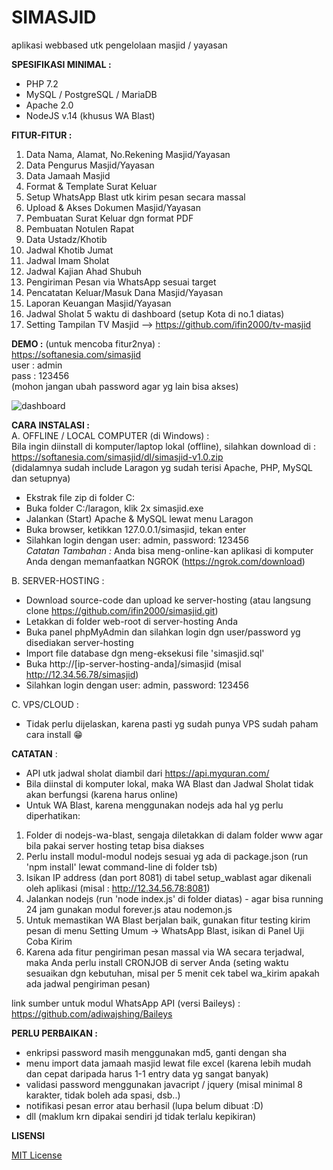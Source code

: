 # SIMASJID
aplikasi webbased utk pengelolaan masjid / yayasan  

**SPESIFIKASI MINIMAL :**
- PHP 7.2
- MySQL / PostgreSQL / MariaDB
- Apache 2.0
- NodeJS v.14 (khusus WA Blast)

**FITUR-FITUR :**
1. Data Nama, Alamat, No.Rekening Masjid/Yayasan
2. Data Pengurus Masjid/Yayasan
3. Data Jamaah Masjid
4. Format & Template Surat Keluar
5. Setup WhatsApp Blast utk kirim pesan secara massal
6. Upload & Akses Dokumen Masjid/Yayasan
7. Pembuatan Surat Keluar dgn format PDF
8. Pembuatan Notulen Rapat
9. Data Ustadz/Khotib
10. Jadwal Khotib Jumat
11. Jadwal Imam Sholat
12. Jadwal Kajian Ahad Shubuh
13. Pengiriman Pesan via WhatsApp sesuai target
14. Pencatatan Keluar/Masuk Dana Masjid/Yayasan
15. Laporan Keuangan Masjid/Yayasan
16. Jadwal Sholat 5 waktu di dashboard (setup Kota di no.1 diatas)
17. Setting Tampilan TV Masjid --> https://github.com/ifin2000/tv-masjid

**DEMO :** (untuk mencoba fitur2nya) :  
https://softanesia.com/simasjid  
user : admin  
pass : 123456  
(mohon jangan ubah password agar yg lain bisa akses)  

![dashboard](https://user-images.githubusercontent.com/7757976/219941741-71044684-57b6-47c9-865d-cb15d5f54354.png)

**CARA INSTALASI :**  
A. OFFLINE / LOCAL COMPUTER (di Windows) :  
Bila ingin diinstall di komputer/laptop lokal (offline), silahkan download di :   
https://softanesia.com/simasjid/dl/simasjid-v1.0.zip  
(didalamnya sudah include Laragon yg sudah terisi Apache, PHP, MySQL dan setupnya)  
- Ekstrak file zip di folder C:
- Buka folder C:/laragon, klik 2x simasjid.exe
- Jalankan (Start) Apache & MySQL lewat menu Laragon
- Buka browser, ketikkan 127.0.0.1/simasjid, tekan enter
- Silahkan login dengan user: admin, password: 123456  
*Catatan Tambahan :* Anda bisa meng-online-kan aplikasi di komputer Anda dengan memanfaatkan NGROK (https://ngrok.com/download)

B. SERVER-HOSTING :  
- Download source-code dan upload ke server-hosting (atau langsung clone https://github.com/ifin2000/simasjid.git)
- Letakkan di folder web-root di server-hosting Anda
- Buka panel phpMyAdmin dan silahkan login dgn user/password yg disediakan server-hosting
- Import file database dgn meng-eksekusi file 'simasjid.sql'
- Buka http://[ip-server-hosting-anda]/simasjid (misal http://12.34.56.78/simasjid)
- Silahkan login dengan user: admin, password: 123456

C. VPS/CLOUD :
- Tidak perlu dijelaskan, karena pasti yg sudah punya VPS sudah paham cara install 😁

**CATATAN** :
- API utk jadwal sholat diambil dari https://api.myquran.com/
- Bila diinstal di komputer lokal, maka WA Blast dan Jadwal Sholat tidak akan berfungsi (karena harus online)
- Untuk WA Blast, karena menggunakan nodejs ada hal yg perlu diperhatikan:  
1. Folder di nodejs-wa-blast, sengaja diletakkan di dalam folder www agar bila pakai server hosting tetap bisa diakses  
2. Perlu install modul-modul nodejs sesuai yg ada di package.json (run 'npm install' lewat command-line di folder tsb)
3. Isikan IP address (dan port 8081) di tabel setup_wablast agar dikenali oleh aplikasi (misal : http://12.34.56.78:8081)  
4. Jalankan nodejs (run 'node index.js' di folder diatas) - agar bisa running 24 jam gunakan modul forever.js atau nodemon.js
5. Untuk memastikan WA Blast berjalan baik, gunakan fitur testing kirim pesan di menu Setting Umum -> WhatsApp Blast, isikan di Panel Uji Coba Kirim
6. Karena ada fitur pengiriman pesan massal via WA secara terjadwal, maka Anda perlu install CRONJOB di server Anda (seting waktu sesuaikan dgn kebutuhan, misal per 5 menit cek tabel wa_kirim apakah ada jadwal pengiriman pesan)

link sumber untuk modul WhatsApp API (versi Baileys) : https://github.com/adiwajshing/Baileys

**PERLU PERBAIKAN :**
- enkripsi password masih menggunakan md5, ganti dengan sha  
- menu import data jamaah masjid lewat file excel (karena lebih mudah dan cepat daripada harus 1-1 entry data yg sangat banyak)  
- validasi password menggunakan javacript / jquery (misal minimal 8 karakter, tidak boleh ada spasi, dsb..)  
- notifikasi pesan error atau berhasil (lupa belum dibuat :D)  
- dll (maklum krn dipakai sendiri jd tidak terlalu kepikiran)  

**LISENSI**

[MIT License](https://github.com/ifin2000/simasjid/blob/master/LICENSE)

